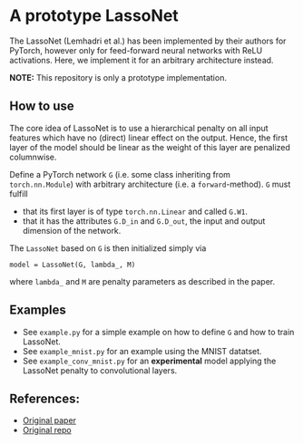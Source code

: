 # A prototype LassoNet 

The LassoNet (Lemhadri et al.) has been implemented by their authors for PyTorch, however only for feed-forward neural networks with ReLU activations. Here, we implement it for an arbitrary architecture instead.

**NOTE:** This repository is only a prototype implementation.

## How to use

The core idea of LassoNet is to use a hierarchical penalty on all input features which have no (direct) linear effect on the output. Hence, the first layer of the model should be linear as the weight of this layer are penalized columnwise.

Define a PyTorch network `G`  (i.e. some class inheriting from `torch.nn.Module`) with arbitrary architecture (i.e. a `forward`-method). `G` must fulfill

* that its first layer is of type `torch.nn.Linear` and called `G.W1`.
* that it has the attributes `G.D_in` and `G.D_out`, the input and output dimension of the network.

The `LassoNet` based on `G` is then initialized simply via

	model = LassoNet(G, lambda_, M)

where `lambda_` and `M` are penalty parameters as described in the paper. 


## Examples

* See `example.py` for a simple example on how to define `G` and how to train LassoNet.
* See `example_mnist.py` for an example using the MNIST datatset.
* See `example_conv_mnist.py` for an **experimental** model applying the LassoNet penalty to convolutional layers.


## References:

* [Original paper](https://jmlr.org/papers/volume22/20-848/20-848.pdf)
* [Original repo](https://github.com/lasso-net/lassonet)

